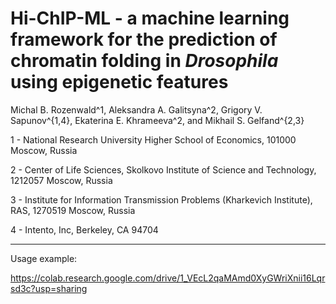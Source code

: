 # Hi-ChIP-ML - a machine learning framework for the prediction of chromatin folding in ***Drosophila*** using epigenetic features

Michal B. Rozenwald^1, Aleksandra A. Galitsyna^2, Grigory V. Sapunov^{1,4}, Ekaterina E. Khrameeva^2, and Mikhail S. Gelfand^{2,3}

1 - National Research University Higher School of Economics, 101000 Moscow, Russia

2 - Center of Life Sciences, Skolkovo Institute of Science and Technology, 1212057 Moscow, Russia

3 - Institute for Information Transmission Problems (Kharkevich Institute), RAS, 1270519 Moscow, Russia

4 - Intento, Inc, Berkeley, CA 94704


--- 

Usage example:

https://colab.research.google.com/drive/1_VEcL2qaMAmd0XyGWriXnii16Lqrsd3c?usp=sharing
